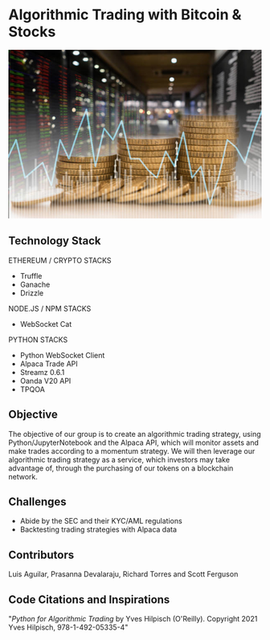 # Algorithmic Trading with Bitcoin & Stocks

![bitcoinMarket](bitcoinMarket.jpg)

## Technology Stack

ETHEREUM / CRYPTO STACKS
* Truffle
* Ganache
* Drizzle

NODE.JS / NPM STACKS
* WebSocket Cat

PYTHON STACKS
* Python WebSocket Client
* Alpaca Trade API
* Streamz 0.6.1
* Oanda V20 API
* TPQOA

## Objective

 The objective of our group is to create an algorithmic trading strategy, using Python/JupyterNotebook and the Alpaca API, which will monitor assets and make trades according to a momentum strategy. We will then leverage our algorithmic trading strategy as a service, which investors may take advantage of, through the purchasing of our tokens on a blockchain network. 

## Challenges

* Abide by the SEC and their KYC/AML regulations
* Backtesting trading strategies with Alpaca data

## Contributors

Luis Aguilar, Prasanna Devalaraju, Richard Torres and Scott Ferguson

## Code Citations and Inspirations

"*Python for Algorithmic Trading* by Yves Hilpisch (O'Reilly). Copyright 2021 Yves Hilpisch, 978-1-492-05335-4"